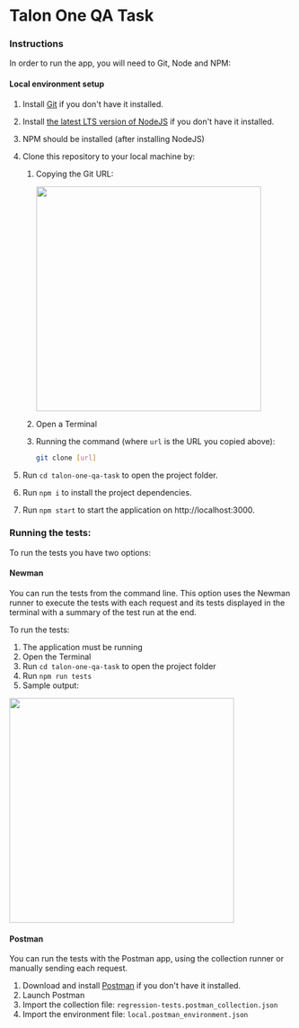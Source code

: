 # Talon One QA Task

### Instructions

In order to run the app, you will need to Git, Node and NPM:

#### Local environment setup

1. Install [Git](https://git-scm.com/) if you don't have it installed.
1. Install [the latest LTS version of NodeJS](https://nodejs.org/en/) if you don't have it installed.
1. NPM should be installed (after installing NodeJS) 

3. Clone this repository to your local machine by:

   1. Copying the Git URL:

      <img width="400" src="https://github.com/wkdewet/talon-one-qa-task/assets/11028293/81acb0a0-fa29-459d-9203-c59e2e4cc157">
      
   1. Open a Terminal

   1. Running the command (where `url` is the URL you copied above):

      ```bash
      git clone [url]
      ```

1. Run `cd talon-one-qa-task` to open the project folder.
1. Run `npm i` to install the project dependencies.
1. Run `npm start` to start the application on http://localhost:3000.

### Running the tests:
 
 To run the tests you have two options:
 
#### Newman
 
 You can run the tests from the command line. This option uses the Newman runner to execute the tests with each request and its tests displayed in the terminal with a summary of the test run at the end.

 To run the tests:
1. The application must be running
2. Open the Terminal
3. Run `cd talon-one-qa-task` to open the project folder
4. Run `npm run tests`
5. Sample output: 
  <img width="400" src="https://github.com/wkdewet/talon-one-qa-task/assets/11028293/039c8fdb-bfe6-4ec7-8c25-3f0a82507edb">

#### Postman
 You can run the tests with the Postman app, using the collection runner or manually sending each request.
 
1. Download and install [Postman](https://www.postman.com/downloads/) if you don't have it installed.
2. Launch Postman
3. Import the collection file: `regression-tests.postman_collection.json`
4. Import the environment file: `local.postman_environment.json`
